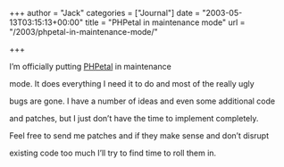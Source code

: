 +++
author = "Jack"
categories = ["Journal"]
date = "2003-05-13T03:15:13+00:00"
title = "PHPetal in maintenance mode"
url = "/2003/phpetal-in-maintenance-mode/"

+++

I’m officially putting [PHPetal][1] in maintenance

mode. It does everything I need it to do and most of the really ugly

bugs are gone. I have a number of ideas and even some additional code

and patches, but I just don’t have the time to implement completely.

Feel free to send me patches and if they make sense and don’t disrupt

existing code too much I’ll try to find time to roll them in.

 [1]: //www.jackbaty.com/apps/phpetal/